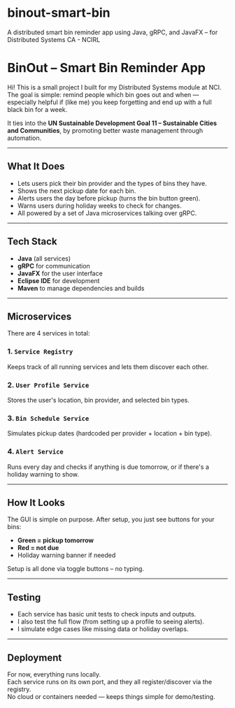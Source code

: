 # binout-smart-bin
A distributed smart bin reminder app using Java, gRPC, and JavaFX – for Distributed Systems CA - NCIRL

# BinOut – Smart Bin Reminder App

Hi! This is a small project I built for my Distributed Systems module at NCI.  
The goal is simple: remind people which bin goes out and when — especially helpful if (like me) you keep forgetting and end up with a full black bin for a week.

It ties into the **UN Sustainable Development Goal 11 – Sustainable Cities and Communities**, by promoting better waste management through automation.

---

## What It Does

- Lets users pick their bin provider and the types of bins they have.
- Shows the next pickup date for each bin.
- Alerts users the day before pickup (turns the bin button green).
- Warns users during holiday weeks to check for changes.
- All powered by a set of Java microservices talking over gRPC.

---

## Tech Stack

- **Java** (all services)
- **gRPC** for communication
- **JavaFX** for the user interface
- **Eclipse IDE** for development
- **Maven** to manage dependencies and builds

---

## Microservices

There are 4 services in total:

### 1. `Service Registry`
Keeps track of all running services and lets them discover each other.

### 2. `User Profile Service`
Stores the user's location, bin provider, and selected bin types.

### 3. `Bin Schedule Service`
Simulates pickup dates (hardcoded per provider + location + bin type).

### 4. `Alert Service`
Runs every day and checks if anything is due tomorrow, or if there's a holiday warning to show.

---

## How It Looks

The GUI is simple on purpose. After setup, you just see buttons for your bins:
- **Green = pickup tomorrow**
- **Red = not due**
- Holiday warning banner if needed

Setup is all done via toggle buttons – no typing.

---

## Testing

- Each service has basic unit tests to check inputs and outputs.
- I also test the full flow (from setting up a profile to seeing alerts).
- I simulate edge cases like missing data or holiday overlaps.

---

## Deployment

For now, everything runs locally.  
Each service runs on its own port, and they all register/discover via the registry.  
No cloud or containers needed — keeps things simple for demo/testing.


